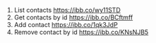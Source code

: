 1. List contacts https://ibb.co/wy11STD
2. Get contacts by id https://ibb.co/BCftmff
3. Add contact https://ibb.co/1qk3JdP
4. Remove contact by id https://ibb.co/KNsNJB5

